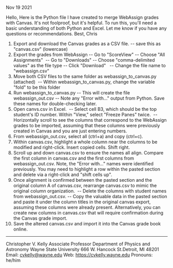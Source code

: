 Nov 19 2021

Hello,
Here is the Python file I have created to merge WebAssign grades with Canvas. It's not foolproof, but it's helpful. To run this, you'll need a basic understanding of both Python and Excel. Let me know if you have any questions or recommendations.
Best,
Chris


1) Export and download the Canvas grades as a CSV file.
-- save this as "canvas.csv" (lowercase)
2) Export the grades from WebAssign
-- Go to "ScoreView"
-- Choose "All Assignments" 
-- Go to "Downloads"
-- Choose "comma-delimited values" as the file type
-- Click "Download"  
-- Change the file name to "webassign.csv"
3) Move both CSV files to the same folder as webassign_to_canvas.py (attached) 
-- Within webassign_to_canvas.py, change the variable "fold" to be this folder
4) Run webassign_to_canvas.py
-- This will create the file webassign_out.csv
-- Note any "Error with..." output from Python. Save these names for double-checking later.
5) Open canvs.csv in Excel. 
-- Select cell B3, which should be the top student's ID number. Within "View," select "Freeze Panes" twice. 
-- Horizontally scroll to see the columns that correspond to the WebAssign grades to be imported, assuming that these columns were previously created in Canvas and you are just entering numbers.
6) From webassign_out.csv, select all (ctrl+a) and copy (ctrl+c).
7) Within canvas.csv, highlight a whole column near the columns to be modified and right-click. Insert copied cells. Shift right.
8) Scroll up and down canvas.csv to ensure the names all align. Compare the first column in canvas.csv and the first columns from webassign_out.csv. Note, the "Error with..." names were identified previously. You may need to highlight a row within the pasted section and delete via a right-click and "shift cells up".
9) Once alignment is confirmed between the pasted section and the original column A of canvas.csv, rearrange canvas.csv to mimic the original column organization. 
-- Delete the columns with student names from webassign_out.csv.
-- Copy the valuable data in the pasted section and paste it under the column titles in the original canvas export, assuming these columns were already present. Alternatively, you can create new columns in canvas.csv that will require confirmation during the Canvas grade import.
10) Save the altered canvas.csv and import it into the Canvas grade book online.


---
Christopher V. Kelly
Associate Professor
Department of Physics and Astronomy
Wayne State University
666 W. Hancock St.Detroit, MI 48201
Email: cvkelly@wayne.edu
Web: https://cvkelly.wayne.edu
Pronouns: he/him
